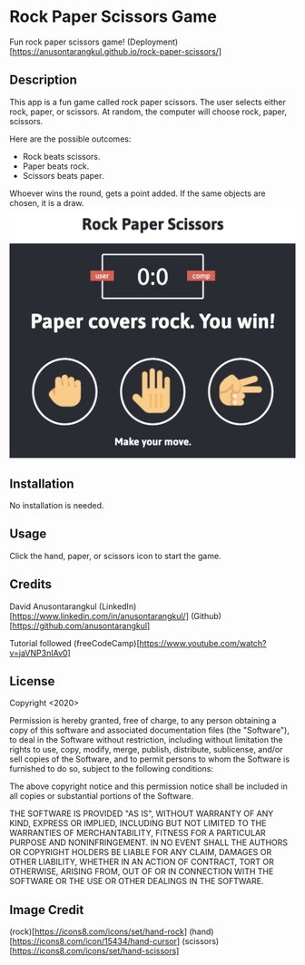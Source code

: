 # Rock Paper Scissors Game

Fun rock paper scissors game!
(Deployment)[https://anusontarangkul.github.io/rock-paper-scissors/]

## Description

This app is a fun game called rock paper scissors. The user selects either rock, paper, or scissors. At random, the computer will choose rock, paper, scissors.

Here are the possible outcomes:

- Rock beats scissors.
- Paper beats rock.
- Scissors beats paper.

Whoever wins the round, gets a point added. If the same objects are chosen, it is a draw.
![ScreenShot](screen-shot.png)

## Installation

No installation is needed.

## Usage

Click the hand, paper, or scissors icon to start the game.

## Credits

David Anusontarangkul
(LinkedIn)[https://www.linkedin.com/in/anusontarangkul/]
(Github)[https://github.com/anusontarangkul]

Tutorial followed
(freeCodeCamp)[https://www.youtube.com/watch?v=jaVNP3nIAv0]

## License

Copyright <2020> <David Anusontarangkul>

Permission is hereby granted, free of charge, to any person obtaining a copy of this software and associated documentation files (the "Software"), to deal in the Software without restriction, including without limitation the rights to use, copy, modify, merge, publish, distribute, sublicense, and/or sell copies of the Software, and to permit persons to whom the Software is furnished to do so, subject to the following conditions:

The above copyright notice and this permission notice shall be included in all copies or substantial portions of the Software.

THE SOFTWARE IS PROVIDED "AS IS", WITHOUT WARRANTY OF ANY KIND, EXPRESS OR IMPLIED, INCLUDING BUT NOT LIMITED TO THE WARRANTIES OF MERCHANTABILITY, FITNESS FOR A PARTICULAR PURPOSE AND NONINFRINGEMENT. IN NO EVENT SHALL THE AUTHORS OR COPYRIGHT HOLDERS BE LIABLE FOR ANY CLAIM, DAMAGES OR OTHER LIABILITY, WHETHER IN AN ACTION OF CONTRACT, TORT OR OTHERWISE, ARISING FROM, OUT OF OR IN CONNECTION WITH THE SOFTWARE OR THE USE OR OTHER DEALINGS IN THE SOFTWARE.

## Image Credit

(rock)[https://icons8.com/icons/set/hand-rock]
(hand)[https://icons8.com/icon/15434/hand-cursor]
(scissors)[https://icons8.com/icons/set/hand-scissors]
